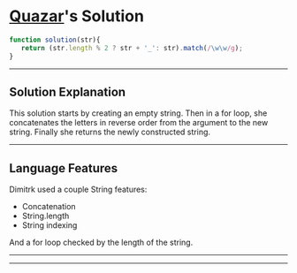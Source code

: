 # [Quazar](https://www.codewars.com/users/Quazar)'s Solution

```js
function solution(str){
   return (str.length % 2 ? str + '_': str).match(/\w\w/g);
}
```
---

## Solution Explanation

This solution starts by creating an empty string.  Then in a for loop, she concatenates the letters in reverse order from the argument to the new string.  Finally she returns the newly constructed string.


---

## Language Features

Dimitrk used a couple String features:
* Concatenation
* String.length
* String indexing

And a for loop checked by the length of the string.


___
___


